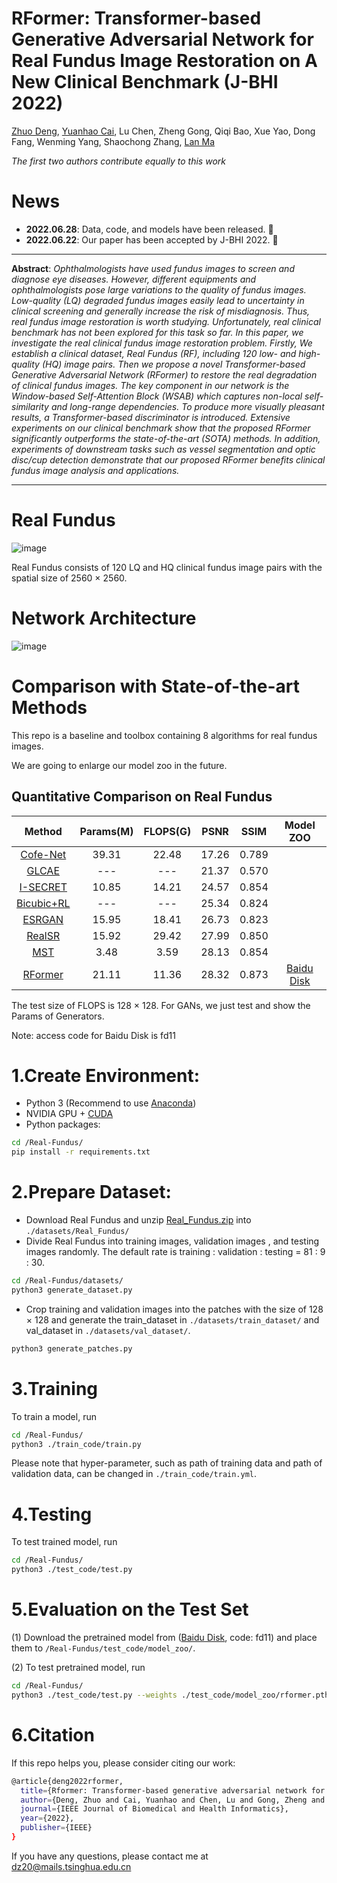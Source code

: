 # RFormer: Transformer-based Generative Adversarial Network for Real Fundus Image Restoration on A New Clinical Benchmark (J-BHI 2022)

[Zhuo Deng](https://scholar.google.com.hk/citations?user=ky6uHFAAAAAJ&hl=zh-CN), [Yuanhao Cai](https://caiyuanhao1998.github.io), Lu Chen, Zheng Gong, Qiqi Bao, Xue Yao, Dong Fang, Wenming Yang, Shaochong Zhang, [Lan Ma](https://sklco.pkusz.edu.cn/info/1030/1046.htm)

*The first two authors contribute equally to this work*
# News

+ **2022.06.28**: Data, code, and models have been released. 🐌
+ **2022.06.22**: Our paper has been accepted by J-BHI 2022. 🐌

***
**Abstract**: *Ophthalmologists have used fundus images to screen and diagnose eye diseases. However, different equipments and ophthalmologists pose large variations to the quality of fundus images. Low-quality (LQ) degraded fundus images easily lead to uncertainty in clinical screening and generally increase the risk of misdiagnosis. Thus, real fundus image restoration is worth studying. Unfortunately, real clinical benchmark has not been explored for this task so far. In this paper, we investigate the real clinical fundus image restoration problem. Firstly, We establish a clinical dataset, Real Fundus (RF), including 120 low- and high-quality (HQ) image pairs. Then we propose a novel Transformer-based Generative Adversarial Network (RFormer) to restore the real degradation of clinical fundus images. The key component in our network is the Window-based Self-Attention Block (WSAB) which captures non-local self-similarity and long-range dependencies. To produce more visually pleasant results, a Transformer-based discriminator is introduced. Extensive experiments on our clinical benchmark show that the proposed RFormer significantly outperforms the state-of-the-art (SOTA) methods. In addition, experiments of downstream tasks such as vessel segmentation and optic disc/cup detection demonstrate that our proposed RFormer benefits clinical fundus image analysis and applications.*
***

# Real Fundus
![image](https://github.com/dengzhuo-AI/Real-Fundus/blob/main/figure/dataset.png)

Real Fundus consists of 120 LQ and HQ clinical fundus image pairs with the spatial size of 2560 $\times$ 2560.

# Network Architecture
![image](https://github.com/dengzhuo-AI/Real-Fundus/blob/main/figure/pipeline.png)

# Comparison with State-of-the-art Methods

This repo is a baseline and toolbox containing 8 algorithms for real fundus images.

We are going to enlarge our model zoo in the future.

## Quantitative Comparison on Real Fundus

| Method | Params(M) | FLOPS(G) | PSNR | SSIM |  Model ZOO |
|:--------:|:--------:|:--------:|:-----:|:-----:|:-------:|
|[Cofe-Net](https://ieeexplore.ieee.org/abstract/document/9288835)|39.31|22.48|17.26|0.789|  |
|[GLCAE](https://openaccess.thecvf.com/content_ICCV_2017_workshops/papers/w43/Tian_Global_and_Local_ICCV_2017_paper.pdf) | --- | --- | 21.37 | 0.570 | |
|[I-SECRET](https://link.springer.com/chapter/10.1007/978-3-030-87237-3_9)| 10.85 | 14.21| 24.57 | 0.854|  |
| [Bicubic+RL](https://ieeexplore.ieee.org/abstract/document/5674049) | --- | --- | 25.34 | 0.824 |   |
| [ESRGAN](https://openaccess.thecvf.com/content_eccv_2018_workshops/w25/html/Wang_ESRGAN_Enhanced_Super-Resolution_Generative_Adversarial_Networks_ECCVW_2018_paper.html) | 15.95 | 18.41 | 26.73 | 0.823 |   |
| [RealSR](https://openaccess.thecvf.com/content_CVPRW_2020/html/w31/Ji_Real-World_Super-Resolution_via_Kernel_Estimation_and_Noise_Injection_CVPRW_2020_paper.html) | 15.92 | 29.42 | 27.99 | 0.850 |   |
| [MST](https://openaccess.thecvf.com/content/CVPR2022/html/Cai_Mask-Guided_Spectral-Wise_Transformer_for_Efficient_Hyperspectral_Image_Reconstruction_CVPR_2022_paper.html) | 3.48 | 3.59| 28.13 | 0.854 |    |
| [RFormer](https://arxiv.org/abs/2201.00466) | 21.11 | 11.36 | 28.32 | 0.873 | [Baidu Disk](https://pan.baidu.com/s/1hqBrO9mXpspVWPf2dDEJxA)  |

The test size of FLOPS is 128 $\times$ 128. For GANs, we just test and show the Params of Generators.

Note: access code for Baidu Disk is fd11

# 1.Create Environment:

+ Python 3 (Recommend to use [Anaconda](https://www.anaconda.com/products/distribution#linux))
+ NVIDIA GPU + [CUDA](https://developer.nvidia.com/cuda-downloads)
+ Python packages:

```bash
cd /Real-Fundus/
pip install -r requirements.txt
```

# 2.Prepare Dataset:
+ Download Real Fundus and unzip [Real_Fundus.zip](https://github.com/dengzhuo-AI/Real-Fundus/releases/download/v.1.0.0/Real_Fundus.zip) into `./datasets/Real_Fundus/`
+ Divide Real Fundus into training images, validation images , and testing images randomly. The default rate is training : validation : testing = 81 : 9 : 30. 
```bash
cd /Real-Fundus/datasets/
python3 generate_dataset.py
```
+ Crop training and validation images into the patches with the size of 128 $\times$ 128 and generate the train_dataset in `./datasets/train_dataset/` and val_dataset in `./datasets/val_dataset/`.
```bash
python3 generate_patches.py
```
# 3.Training
To train a model, run
```bash
cd /Real-Fundus/
python3 ./train_code/train.py
```
Please note that hyper-parameter, such as path of training data and path of validation data, can be changed in `./train_code/train.yml`.

# 4.Testing
To test trained model, run
```bash
cd /Real-Fundus/
python3 ./test_code/test.py
```
# 5.Evaluation on the Test Set
(1) Download the pretrained model from ([Baidu Disk](https://pan.baidu.com/s/1hqBrO9mXpspVWPf2dDEJxA), code: fd11) and place them to `/Real-Fundus/test_code/model_zoo/`.

(2) To test pretrained model, run
```bash
cd /Real-Fundus/
python3 ./test_code/test.py --weights ./test_code/model_zoo/rformer.pth
```


# 6.Citation
If this repo helps you, please consider citing our work:
```bash
@article{deng2022rformer,
  title={Rformer: Transformer-based generative adversarial network for real fundus image restoration on a new clinical benchmark},
  author={Deng, Zhuo and Cai, Yuanhao and Chen, Lu and Gong, Zheng and Bao, Qiqi and Yao, Xue and Fang, Dong and Yang, Wenming and Zhang, Shaochong and Ma, Lan},
  journal={IEEE Journal of Biomedical and Health Informatics},
  year={2022},
  publisher={IEEE}
}
```

If you have any questions, please contact me at dz20@mails.tsinghua.edu.cn
